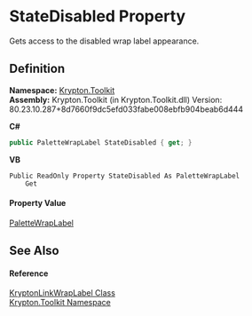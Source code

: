 # StateDisabled Property


Gets access to the disabled wrap label appearance.



## Definition
**Namespace:** <a href="79d2eac2-21f4-54ff-7552-b20c33c30600.md">Krypton.Toolkit</a>  
**Assembly:** Krypton.Toolkit (in Krypton.Toolkit.dll) Version: 80.23.10.287+8d7660f9dc5efd033fabe008ebfb904beab6d444

**C#**
``` C#
public PaletteWrapLabel StateDisabled { get; }
```
**VB**
``` VB
Public ReadOnly Property StateDisabled As PaletteWrapLabel
	Get
```



#### Property Value
<a href="d3b33e20-cec0-c93a-e46c-01950f36de47.md">PaletteWrapLabel</a>

## See Also


#### Reference
<a href="4658dacc-0d47-1844-78c6-3bbeca5c9472.md">KryptonLinkWrapLabel Class</a>  
<a href="79d2eac2-21f4-54ff-7552-b20c33c30600.md">Krypton.Toolkit Namespace</a>  
